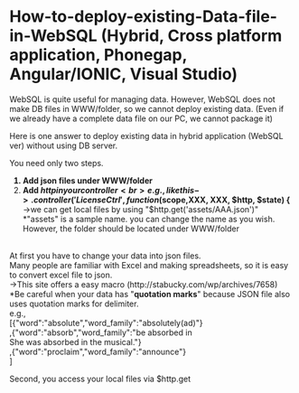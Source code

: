 # How-to-deploy-existing-Data-file-in-WebSQL (Hybrid, Cross platform application, Phonegap, Angular/IONIC, Visual Studio)
WebSQL is quite useful for managing data. However, WebSQL does not make DB files in WWW/folder, so we cannot deploy existing data.
(Even if we already have a complete data file on our PC, we cannot package it)   

<p>
Here is one answer to deploy existing data in hybrid application (WebSQL ver) without using DB server.
</p>
<p>

You need only two steps.<br><b>
1) Add json files under WWW/folder<br>
2) Add $http in your controller <br>e.g.,like this->.controller('LicenseCtrl', function ($scope,XXX, XXX, $http, $state) {<br></b>
->we can get local files by using "$http.get('assets/AAA.json')" <br>
*"assets" is a sample name. you can change the name as you wish. However, the folder should be located under WWW/folder <br>
 <br>
At first you have to change your data into json files. <br>
Many people are familiar with Excel and making spreadsheets, so it is easy to convert excel file to json. <br>
->This site offers a easy macro (http://stabucky.com/wp/archives/7658) <br>
*Be careful when your data has "<b>quotation marks</b>" because JSON file also uses quotation marks for delimiter. <br>
e.g., <br>
[{"word":"absolute","word_family":"absolutely(ad)"} <br>
,{"word":"absorb","word_family":"be absorbed in<br>She was absorbed in the musical."}<br>
,{"word":"proclaim","word_family":"announce"}<br>
]<br>

Second, you access your local files via $http.get <br>

